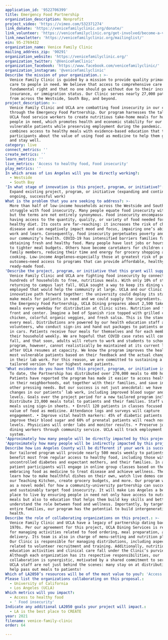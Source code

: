 ```yaml
---
application_id: '9522706399'
title: Emergency Food Partnership
organization_description: Nonprofit
project_video: 'https://vimeo.com/532371274'
link_donate: 'https://venicefamilyclinic.org/donate/'
link_volunteer: 'https://venicefamilyclinic.org/get-involved/become-a-volunteer/'
link_newsletter: 'https://venicefamilyclinic.org/mailinglist/'
ein: 95-2769432
organization_name: Venice Family Clinic
mailing_address_zip: '90291'
organization_website: 'https://venicefamilyclinic.org/'
organization_twitter: '@VeniceFamClinic'
organization_facebook: 'https://www.facebook.com/venicefamilyclinic/'
organization_instagram: '@venicefamilyclinic'
Describe the mission of your organization.: >-
  Venice Family Clinic is guided by a mission to provide quality primary health
  care to people in need. We believe that access to comprehensive care is a
  fundamental right and that no one should go without due to their income,
  insurance, or immigration status. Our Clinic serves nearly 27,000 patients
  from across the Westside, South Bay, and beyond.
project_description: >-
  Venice Family Clinic and UCLA are combatting food insecurity in our community
  through the Emergency Food Partnership. Our program harnesses the talents of
  UCLA food service workers to create nutritious take-home meals for hundreds of
  people in need, which promotes health and economic stability for our most
  vulnerable patients while preserving employment during the pandemic. It
  combines access to healthy meals with evidence-based education that teaches
  participants about the value of using food as medicine to help them get well
  and stay well.
category: live
connect_metrics: ''
create_metrics: ''
learn_metrics: ''
live_metrics: 'Access to healthy food, Food insecurity'
play_metrics: ''
In which areas of Los Angeles will you be directly working?:
  - Westside
  - South Bay
'In what stage of innovation is this project, program, or initiative?': >-
  Expand existing project, program, or initiative (expanding and continuing
  ongoing, successful work)
What is the problem that you are seeking to address?: >-
  More than half of low-income households across the Westside and South Bay
  struggle with food insecurity. Many people equate food insecurity with hunger,
  but the terms are not entirely synonymous. Food insecurity encompasses not
  having access to the quantity, quality, or variety of food needed for a
  healthy diet. Its costs are far-reaching: it increases the risk of chronic
  disease and can negatively impact mood and focus, impairing one’s ability to
  work and learn. Consequently, food insecurity perpetuates poverty and harms
  our community’s health. COVID-19 has intensified barriers families face in
  obtaining fresh and healthy food. Many people have lost jobs or hours, leading
  to tighter meal budgets. Others have become caretakers for children or ill
  family members, reducing their time and energy for grocery shopping and
  cooking. Low-income Angelenos—especially those at greatest risk of poor health
  outcomes—need access to programs that can provide affordable, healthy, and
  ready-made food.
'Describe the project, program, or initiative that this grant will support to address the problem identified.': >-
  Venice Family Clinic and UCLA are fighting food insecurity by connecting
  hundreds of households to free, nutritious meals. With only 10% of students
  returning to campus last fall, UCLA sought a way to keep its dining workers
  employed that would help the community at large. UCLA and our Clinic saw an
  innovative path forward together: the university could deploy its staff to
  make meals for patients in need and we could supply the ingredients. Through
  the Emergency Food Partnership, UCLA Dining prepares about 2,500 take-home
  meals every weekday for distribution at Clinic sites. Nutrition and flavor are
  front and center. Imagine a bed of Spanish rice topped with grilled chipotle
  chicken, colorful organic veggies, and fresh salsa. This is the standard for
  every meal. Distributions are powered by our health education staff and
  volunteers, who conduct sign-ins and hand out packages to patients on foot and
  in cars. Patients receive four meals for themselves and for each member of
  their household weekly. We are hopeful that COVID case rates will continue to
  fall, and that soon, adults will return to work and students to school. Our
  program, however, cannot realistically be maintained at its current level
  after UCLA resumes at capacity. We know the program improves the health of our
  most vulnerable patients based on their feedback and the actual changes we see
  in their lab work. For this reason, we are committed to sustaining a smaller,
  tailored version for our highest need patients.
'What evidence do you have that this project, program, or initiative is or will be successful, and how will you define and measure success?': >-
  To date, the Partnership has distributed over 270,000 meals to 400 households.
  Patients have reported the program has made it easier to access healthy food
  in their neighborhoods, eat together with their families, and save income for
  other pressing needs. But our success is not just anecdotal: we have seen
  changes in our patients’ lab work, including improved blood sugar and iron
  levels. Goals over the project period for a new tailored program include: •
  Distribute 23,000 meals total to patients and their families. Staff will track
  meals using sign-in sheets. • Enroll 120 patients in classes focused on the
  value of food as medicine. Attendance logs and surveys will capture
  engagement. • Improve vital health markers: 45% of diabetic patients will
  improve their blood sugar and 60% of prenatal patients will reach normal iron
  levels. Physicians will order labs and monitor results. • Preserve jobs for
  dining workers through community service. UCLA will track employment in its HR
  system.
'Approximately how many people will be directly impacted by this project, program, or initiative?': '480'
'Approximately how many people will be indirectly impacted by this project, program, or initiative?': '4000'
Describe how Los Angeles County will be different if your work is successful.: >-
  Our tailored program will provide nearly 500 meals weekly to patients who will
  benefit most from regular access to healthy food, including those with
  uncontrolled diabetes and expectant mothers, and their families. In addition,
  patient participants will engage in online group classes based on the theme of
  embracing food as medicine to treat disease and achieve wellness. They will
  learn how to make healthful dishes on their own, watch live demos conducted in
  our Teaching Kitchen, create grocery budgets, and more. Our program will serve
  as a novel model for how a community-university partnership can successfully
  and sustainably target food insecurity. It will make Los Angeles a better
  place to live by ensuring people in need not only have access to nutritious
  meals but also to education that helps them build key skills and better
  understand the role between food and wellness. Importantly, by targeting
  entire families, our program has the potential to build intergenerational
  health.
Describe the role of collaborating organizations on this project.: >-
  Venice Family Clinic and UCLA have a legacy of partnership dating back to the
  1970s. Per our agreement for this project, UCLA Dining Services is responsible
  for managing activities related to food ordering, meal preparation, and
  delivery. Its team is also in charge of menu-setting and nutrition planning.
  Our Clinic is responsible for managing distributions, including aspects
  related to volunteer recruitment and training. Additionally, nutrition
  education activities and clinical care fall under the Clinic’s purview.
  Although each organization has its respective responsibilities, our
  collaboration is synergistic, motivated by a shared commitment to service.
  UCLA staff are not just behind the scenes: many stay on at distributions to
  help pass out meals to patients!
Which of LA2050’s resources will be of the most value to you?: 'Access to the LA2050 community,Volunteer recruitment'
Please list the organizations collaborating on this proposal.:
  - University of California
  - Los Angeles (UCLA)
Which metrics will you impact?:
  - Access to healthy food
  - ' Food insecurity'
Indicate any additional LA2050 goals your project will impact.:
  - LA is the best place to CREATE
year: 2021
filename: venice-family-clinic
order: 64

---
```

